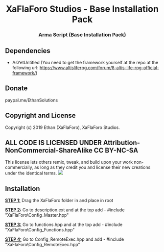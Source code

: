 # <CENTER>XaFlaForo Studios - Base Installation Pack

<h3 align="center">Arma Script (Base Installation Pack)</h3>

## Dependencies
- AsYetUntitled (You need to get the framework yourself at the repo at the following url: https://www.altisliferpg.com/forum/8-altis-life-rpg-official-framework/)

## Donate
paypal.me/EthanSolutions

## Copyright and License

Copyright (c) 2019 Ethan (XaFlaForo), XaFlaForo Studios.

## ALL CODE IS LICENSED UNDER Attribution-NonCommercial-ShareAlike CC BY-NC-SA
This license lets others remix, tweak, and build upon your work non-commercially, as long as they credit you and license their new creations under the identical terms.
    <a href="https://creativecommons.org/licenses/by-nc-sa/4.0/)"><img src="https://licensebuttons.net/l/by-nc-sa/3.0/88x31.png" /></a>

## Installation
<b><u>STEP 1:</u></b>
Drag the XaFlaForo folder in and place in root

<b><u>STEP 2:</u></b>
Go to description.ext and at the top add - #include "XaFlaForo\Config_Master.hpp"

<b><u>STEP 3:</u></b>
Go to functions.hpp and at the top add - #include "XaFlaForo\Config_Functions.hpp"

<b><u>STEP 4:</u></b>
Go to Config_RemoteExec.hpp and add - #include "XaFlaForo\Config_RemoteExec.hpp"


